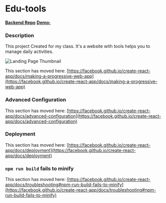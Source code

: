 # Edu-tools
[**Backend Repo**](https://github.com/beyram01/edu-tools-backend)
[**Demo:**](https://edu-tools.netlify.app/)


### Description
This project Created for my class. It's a website with tools helps you to manage daily activities.

![Landing Page Thumbnail](https://i.ibb.co/YWZs3g7/Screenshot-from-2021-05-31-13-47-36.png)






This section has moved here: [https://facebook.github.io/create-react-app/docs/making-a-progressive-web-app](https://facebook.github.io/create-react-app/docs/making-a-progressive-web-app)

### Advanced Configuration

This section has moved here: [https://facebook.github.io/create-react-app/docs/advanced-configuration](https://facebook.github.io/create-react-app/docs/advanced-configuration)

### Deployment

This section has moved here: [https://facebook.github.io/create-react-app/docs/deployment](https://facebook.github.io/create-react-app/docs/deployment)

### `npm run build` fails to minify

This section has moved here: [https://facebook.github.io/create-react-app/docs/troubleshooting#npm-run-build-fails-to-minify](https://facebook.github.io/create-react-app/docs/troubleshooting#npm-run-build-fails-to-minify)
